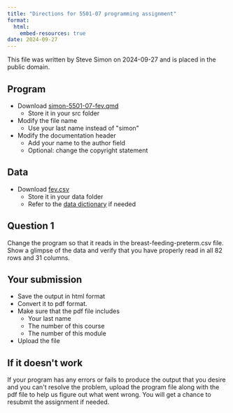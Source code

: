 ```yaml
---
title: "Directions for 5501-07 programming assignment"
format: 
  html:
    embed-resources: true
date: 2024-09-27
---
```


This file was written by Steve Simon on 2024-09-27 and is placed in the public domain.

## Program

-   Download [simon-5501-07-fev.qmd][tem]
    -   Store it in your src folder
-   Modify the file name
    -   Use your last name instead of "simon"
-   Modify the documentation header
    -   Add your name to the author field
    -   Optional: change the copyright statement

[tem]: https://github.com/pmean/classes/blob/master/biostats-1/07/src/simon-5501-06-fev.qmd

## Data

-   Download [fev.csv][dat]
    -   Store it in your data folder
    -   Refer to the [data dictionary][dic] if needed

[dat]: https://github.com/pmean/datasets/blob/master/fev.csv
[dic]: https://github.com/pmean/datasets/blob/master/fev.csv
    
## Question 1

Change the program so that it reads in the breast-feeding-preterm.csv file. Show a glimpse of the data and verify that you have properly read in all 82 rows and 31 columns.


## Your submission

-   Save the output in html format
-   Convert it to pdf format.
-   Make sure that the pdf file includes
    -   Your last name
    -   The number of this course
    -   The number of this module
-   Upload the file

## If it doesn't work

If your program has any errors or fails
to produce the output that you desire 
and you can't resolve the problem, 
upload the program file along with the
pdf file to help us figure out what 
went wrong. You will get a chance to 
resubmit the assignment if needed.
